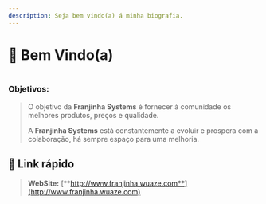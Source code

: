 ```yaml
---
description: Seja bem vindo(a) á minha biografia.
---
```


# 👋 Bem Vindo(a)

<figure><img src="https://cdn.discordapp.com/attachments/1135522032591843381/1184227176841744465/FS.png" alt=""><figcaption></figcaption></figure>

### Objetivos:

> O objetivo da **Franjinha Systems** é fornecer à comunidade os melhores produtos, preços e qualidade.
>
> A **Franjinha Systems** está constantemente a evoluir e prospera com a colaboração, há sempre espaço para uma melhoria.

## :link: Link rápido

> **WebSite:** [**http://www.franjinha.wuaze.com**](http://www.franjinha.wuaze.com)
